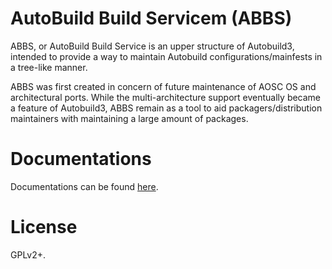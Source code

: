 AutoBuild Build Servicem (ABBS)
===============================

ABBS, or AutoBuild Build Service is an upper structure of Autobuild3, intended to provide a way to maintain Autobuild configurations/mainfests in a tree-like manner.

ABBS was first created in concern of future maintenance of AOSC OS and architectural ports. While the multi-architecture support eventually became a feature of Autobuild3, ABBS remain as a tool to aid packagers/distribution maintainers with maintaining a large amount of packages.

Documentations
==============

Documentations can be found [here](https://github.com/AOSC-Dev/aosc-os-abbs/wiki/ABBS).

License
=======

GPLv2+.
